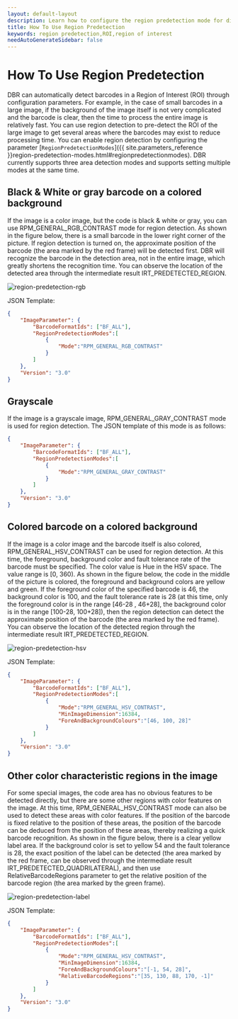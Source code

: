 ```yaml
---   
layout: default-layout
description: Learn how to configure the region predetection mode for different scenario and automatically detect ROI using Dynamsoft Barcode Reader SDK.
title: How To Use Region Predetection
keywords: region predetection,ROI,region of interest
needAutoGenerateSidebar: false
---
```


# How To Use Region Predetection

DBR can automatically detect barcodes in a Region of Interest (ROI) through configuration parameters. For example, in the case of small barcodes in a large image, if the background of the image itself is not very complicated and the barcode is clear, then the time to process the entire image is relatively fast. You can use region detection to pre-detect the ROI of the large image to get several areas where the barcodes may exist to reduce processing time. You can enable region detection by configuring the parameter  [`RegionPredetectionModes`]({{ site.parameters_reference }}region-predetection-modes.html#regionpredetectionmodes). DBR currently supports three area detection modes and supports setting multiple modes at the same time.

## Black & White or gray barcode on a colored background

If the image is a color image, but the code is black & white or gray, you can use RPM_GENERAL_RGB_CONTRAST mode for region detection. As shown in the figure below, there is a small barcode in the lower right corner of the picture. If region detection is turned on, the approximate position of the barcode (the area marked by the red frame) will be detected first. DBR will recognize the barcode in the detection area, not in the entire image, which greatly shortens the recognition time. You can observe the location of the detected area through the intermediate result IRT_PREDETECTED_REGION.

![region-predetection-rgb][1]

JSON Template:

```json
{
    "ImageParameter": {
        "BarcodeFormatIds": ["BF_ALL"],
        "RegionPredetectionModes":[
            {
                "Mode":"RPM_GENERAL_RGB_CONTRAST"
            }
        ]
    },
    "Version": "3.0"
} 
```

## Grayscale

If the image is a grayscale image, RPM_GENERAL_GRAY_CONTRAST mode is used for region detection. The JSON template of this mode is as follows:

```json
{
    "ImageParameter": {
        "BarcodeFormatIds": ["BF_ALL"],
        "RegionPredetectionModes":[
            {
                "Mode":"RPM_GENERAL_GRAY_CONTRAST"
            }
        ]
    },
    "Version": "3.0"
} 
```

## Colored barcode on a colored background

If the image is a color image and the barcode itself is also colored, RPM_GENERAL_HSV_CONTRAST can be used for region detection. At this time, the foreground, background color and fault tolerance rate of the barcode must be specified. The color value is Hue in the HSV space. The value range is [0, 360). As shown in the figure below, the code in the middle of the picture is colored, the foreground and background colors are yellow and green. If the foreground color of the specified barcode is 46, the background color is 100, and the fault tolerance rate is 28 (at this time, only the foreground color is in the range [46-28 , 46+28], the background color is in the range [100-28, 100+28]), then the region detection can detect the approximate position of the barcode (the area marked by the red frame). You can observe the location of the detected region through the intermediate result IRT_PREDETECTED_REGION.

![region-predetection-hsv][2]

JSON Template:

```json
{
    "ImageParameter": {
        "BarcodeFormatIds": ["BF_ALL"],
        "RegionPredetectionModes":[
            {
                "Mode":"RPM_GENERAL_HSV_CONTRAST",
                "MinImageDimension":16384,
                "ForeAndBackgroundColours":"[46, 100, 28]"
            }
        ]
    },
    "Version": "3.0"
} 
```

## Other color characteristic regions in the image

For some special images, the code area has no obvious features to be detected directly, but there are some other regions with color features on the image. At this time, RPM_GENERAL_HSV_CONTRAST mode can also be used to detect these areas with color features. If the position of the barcode is fixed relative to the position of these areas, the position of the barcode can be deduced from the position of these areas, thereby realizing a quick barcode recognition. 
As shown in the figure below, there is a clear yellow label area. If the background color is set to yellow 54 and the fault tolerance is 28, the exact position of the label can be detected (the area marked by the red frame, can be observed through the intermediate result IRT_PREDETECTED_QUADRILATERAL), and then use RelativeBarcodeRegions parameter to get the relative position of the barcode region (the area marked by the green frame).


![region-predetection-label][3]

JSON Template:

```json
{
    "ImageParameter": {
        "BarcodeFormatIds": ["BF_ALL"],
        "RegionPredetectionModes":[
            {
                "Mode":"RPM_GENERAL_HSV_CONTRAST",
                "MinImageDimension":16384,
                "ForeAndBackgroundColours":"[-1, 54, 28]",
                "RelativeBarcodeRegions":"[35, 130, 88, 170, -1]"
            }
        ]
    },
    "Version": "3.0"
} 
```

[1]:assets/how-to-use-region-predetection/region-predetection-rgb.png
[2]:assets/how-to-use-region-predetection/region-predetection-hsv.png
[3]:assets/how-to-use-region-predetection/region-predetection-label.png



